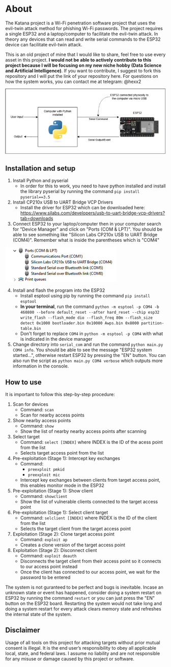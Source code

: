 # About

The Katana project is a Wi-Fi penetration software project that uses the evil-twin attack method for phishing Wi-Fi passwords. The project requires a single ESP32 and a laptop/computer to facilitate the evil-twin attack. In theory any devices that can read and write serial commands to the ESP32 device can facilitate evil-twin attack.

This is an old project of mine that I would like to share, feel free to use every asset in this project. **I would not be able to actively contribute to this project because I will be focusing on my new niche hobby (Data Science and Artificial Intelligence)**. If you want to contribute, I suggest to fork this repository and I will put the link of your repository here. For questions on how the system works, you can contact me at telegram: @hexx2

![Katana](/doc/images/Katana.png)

## Installation and setup

1. Install Python and pyserial
   - In order for this to work, you need to have python installed and install the library pyserial by running the command `pip install pyserial==3.5`
2. Install CP210x USB to UART Bridge VCP Drivers
   - Install the driver for ESP32 which can be downloaded here: https://www.silabs.com/developers/usb-to-uart-bridge-vcp-drivers?tab=downloads
3. Connect ESP32 to your laptop/computer then in your computer search for "Device Manager" and click on "Ports (COM & LPT)". You should be able to see something like "Silicon Labs CP210x USB to UART Bridge (COM4)". Remember what is inside the parentheses which is "COM4"

![CP210x driver](/doc/images/CP210x-driver.png)

4. Install and flash the program into the ESP32
   - Install esptool using pip by running the command `pip install esptool`
   - **In your terminal**, run the command `python -m esptool -p COM4 -b 460800 --before default_reset --after hard_reset --chip esp32 write_flash --flash_mode dio --flash_freq 80m --flash_size detect 0x1000 bootloader.bin 0x10000 Awps.bin 0x8000 partition-table.bin`
   - Don't forget to replace `COM4` in `python -m esptool -p COM4` with what is indicated in the device manager
5. Change directory into `serial_com` and run the command `python main.py COM4 info`. You should be able to see the message "ESP32 system started...", otherwise restart ESP32 by pressing the "EN" button. You can also run the script as `python main.py COM4 verbose` which outputs more information in the console.

## How to use

It is important to follow this step-by-step procedure:

1. Scan for devices
   - Command: `scan`
   - Scan for nearby access points
2. Show nearby access points
   - Command: `show`
   - Show the list of nearby nearby access points after scanning
3. Select target
   - Command: `select [INDEX]` where INDEX is the ID of the acess point from the list
   - Selects target access point from the list
4. Pre-exploitation (Stage 1): Intercept key exchanges
   - Command:
     - `preexploit pmkid`
     - `preexploit mic`
   - Intercept key exchanges between clients from target access point, this enables monitor mode in the ESP32
5. Pre-exploitation (Stage 1): Show client
   - Command: `showclient`
   - Show the list of vulnerable clients connected to the target access point
6. Pre-exploitation (Stage 1): Select client target
   - Command: `selclient [INDEX]` where INDEX is the ID of the client from the list
   - Selects the target client from the target access point
7. Exploitation (Stage 2): Clone target access point
   - Command: `exploit ap`
   - Creates a clone version of the target access point
8. Exploitation (Stage 2): Disconnect client
   - Command: `exploit deauth`
   - Disconnects the target client from their access point so it connects to our access point instead
   - Once the client has connected to our access point, we wait for the password to be entered

The system is not guranteed to be perfect and bugs is inevitable. Incase an unknown state or event has happened, consider doing a system restart on ESP32 by running the command `restart` or you can just press the "EN" button on the ESP32 board. Restarting the system would not take long and doing a system restart for every attack clears memory state and refreshes the internal state of the system.

## Disclaimer

Usage of all tools on this project for attacking targets without prior mutual consent is illegal. It is the end user’s responsibility to obey all applicable local, state, and federal laws. I assume no liability and are not responsible for any misuse or damage caused by this project or software.
